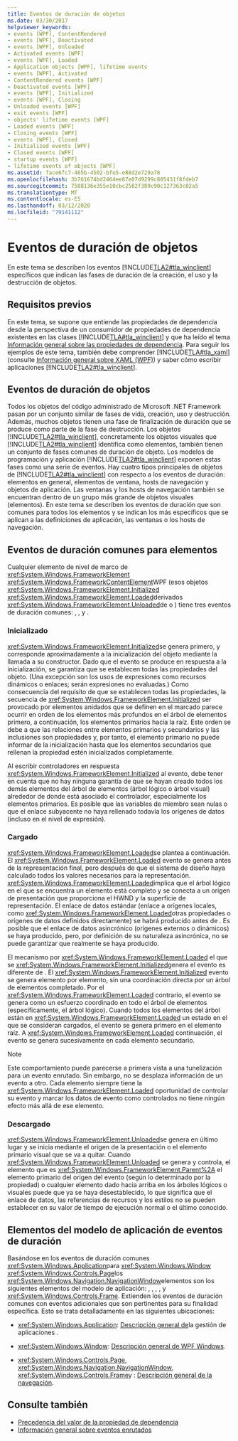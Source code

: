 ```yaml
---
title: Eventos de duración de objetos
ms.date: 03/30/2017
helpviewer_keywords:
- events [WPF], ContentRendered
- events [WPF], Deactivated
- events [WPF], Unloaded
- Activated events [WPF]
- events [WPF], Loaded
- Application objects [WPF], lifetime events
- events [WPF], Activated
- ContentRendered events [WPF]
- Deactivated events [WPF]
- events [WPF], Initialized
- events [WPF], Closing
- Unloaded events [WPF]
- exit events [WPF]
- objects' lifetime events [WPF]
- Loaded events [WPF]
- Closing events [WPF]
- events [WPF], Closed
- Initialized events [WPF]
- Closed events [WPF]
- startup events [WPF]
- lifetime events of objects [WPF]
ms.assetid: face6fc7-465b-4502-bfe5-e88d2e729a78
ms.openlocfilehash: 3b761674bd2464ee87e07d9299c805431f8fdeb7
ms.sourcegitcommit: 7588136e355e10cbc2582f389c90c127363c02a5
ms.translationtype: MT
ms.contentlocale: es-ES
ms.lasthandoff: 03/12/2020
ms.locfileid: "79141112"
---
```

# <a name="object-lifetime-events"></a>Eventos de duración de objetos
En este tema se describen los eventos [!INCLUDE[TLA2#tla_winclient](../../../../includes/tla2sharptla-winclient-md.md)] específicos que indican las fases de duración de la creación, el uso y la destrucción de objetos.  

<a name="prerequisites"></a>
## <a name="prerequisites"></a>Requisitos previos  
 En este tema, se supone que entiende las propiedades de dependencia desde la perspectiva de un consumidor de propiedades de dependencia existentes en las clases [!INCLUDE[TLA#tla_winclient](../../../../includes/tlasharptla-winclient-md.md)] y que ha leído el tema [Información general sobre las propiedades de dependencia](dependency-properties-overview.md). Para seguir los ejemplos de este tema, también debe comprender [!INCLUDE[TLA#tla_xaml](../../../../includes/tlasharptla-xaml-md.md)] (consulte [Información general sobre XAML (WPF)](../../../desktop-wpf/fundamentals/xaml.md)) y saber cómo escribir aplicaciones [!INCLUDE[TLA2#tla_winclient](../../../../includes/tla2sharptla-winclient-md.md)].  
  
<a name="intro"></a>
## <a name="object-lifetime-events"></a>Eventos de duración de objetos  
 Todos los objetos del código administrado de Microsoft .NET Framework pasan por un conjunto similar de fases de vida, creación, uso y destrucción. Además, muchos objetos tienen una fase de finalización de duración que se produce como parte de la fase de destrucción. Los objetos [!INCLUDE[TLA2#tla_winclient](../../../../includes/tla2sharptla-winclient-md.md)], concretamente los objetos visuales que [!INCLUDE[TLA2#tla_winclient](../../../../includes/tla2sharptla-winclient-md.md)] identifica como elementos, también tienen un conjunto de fases comunes de duración de objeto. Los modelos de programación y aplicación [!INCLUDE[TLA2#tla_winclient](../../../../includes/tla2sharptla-winclient-md.md)] exponen estas fases como una serie de eventos. Hay cuatro tipos principales de objetos de [!INCLUDE[TLA2#tla_winclient](../../../../includes/tla2sharptla-winclient-md.md)] con respecto a los eventos de duración: elementos en general, elementos de ventana, hosts de navegación y objetos de aplicación. Las ventanas y los hosts de navegación también se encuentran dentro de un grupo más grande de objetos visuales (elementos). En este tema se describen los eventos de duración que son comunes para todos los elementos y se indican los más específicos que se aplican a las definiciones de aplicación, las ventanas o los hosts de navegación.  
  
<a name="common_events"></a>
## <a name="common-lifetime-events-for-elements"></a>Eventos de duración comunes para elementos  
 Cualquier elemento de nivel de marco de <xref:System.Windows.FrameworkElement> <xref:System.Windows.FrameworkContentElement>WPF (esos objetos <xref:System.Windows.FrameworkElement.Initialized> <xref:System.Windows.FrameworkElement.Loaded>derivados <xref:System.Windows.FrameworkElement.Unloaded>de o ) tiene tres eventos de duración comunes: , , y .  
  
### <a name="initialized"></a>Inicializado  
 <xref:System.Windows.FrameworkElement.Initialized>se genera primero, y corresponde aproximadamente a la inicialización del objeto mediante la llamada a su constructor. Dado que el evento se produce en respuesta a la inicialización, se garantiza que se establecen todas las propiedades del objeto. (Una excepción son los usos de expresiones como recursos dinámicos o enlaces; serán expresiones no evaluadas.) Como consecuencia del requisito de que se establecen todas las propiedades, la secuencia de <xref:System.Windows.FrameworkElement.Initialized> ser provocado por elementos anidados que se definen en el marcado parece ocurrir en orden de los elementos más profundos en el árbol de elementos primero, a continuación, los elementos primarios hacia la raíz. Este orden se debe a que las relaciones entre elementos primarios y secundarios y las inclusiones son propiedades y, por tanto, el elemento primario no puede informar de la inicialización hasta que los elementos secundarios que rellenan la propiedad estén inicializados completamente.  
  
 Al escribir controladores en respuesta <xref:System.Windows.FrameworkElement.Initialized> al evento, debe tener en cuenta que no hay ninguna garantía de que se hayan creado todos los demás elementos del árbol de elementos (árbol lógico o árbol visual) alrededor de donde está asociado el controlador, especialmente los elementos primarios. Es posible que las variables de miembro sean nulas o que el enlace subyacente no haya rellenado todavía los orígenes de datos (incluso en el nivel de expresión).  
  
### <a name="loaded"></a>Cargado  
 <xref:System.Windows.FrameworkElement.Loaded>se plantea a continuación. El <xref:System.Windows.FrameworkElement.Loaded> evento se genera antes de la representación final, pero después de que el sistema de diseño haya calculado todos los valores necesarios para la representación. <xref:System.Windows.FrameworkElement.Loaded>implica que el árbol lógico en el que se encuentra un elemento está completo y se conecta a un origen de presentación que proporciona el HWND y la superficie de representación. El enlace de datos estándar (enlace a orígenes locales, como <xref:System.Windows.FrameworkElement.Loaded>otras propiedades o orígenes de datos definidos directamente) se habrá producido antes de . Es posible que el enlace de datos asincrónico (orígenes externos o dinámicos) se haya producido, pero, por definición de su naturaleza asincrónica, no se puede garantizar que realmente se haya producido.  
  
 El mecanismo por <xref:System.Windows.FrameworkElement.Loaded> el que se <xref:System.Windows.FrameworkElement.Initialized>genera el evento es diferente de . El <xref:System.Windows.FrameworkElement.Initialized> evento se genera elemento por elemento, sin una coordinación directa por un árbol de elementos completado. Por el <xref:System.Windows.FrameworkElement.Loaded> contrario, el evento se genera como un esfuerzo coordinado en todo el árbol de elementos (específicamente, el árbol lógico). Cuando todos los elementos del árbol están en <xref:System.Windows.FrameworkElement.Loaded> un estado en el que se consideran cargados, el evento se genera primero en el elemento raíz. A <xref:System.Windows.FrameworkElement.Loaded> continuación, el evento se genera sucesivamente en cada elemento secundario.  
  
> [!NOTE]
> Este comportamiento puede parecerse a primera vista a una tunelización para un evento enrutado. Sin embargo, no se desplaza información de un evento a otro. Cada elemento siempre tiene la <xref:System.Windows.FrameworkElement.Loaded> oportunidad de controlar su evento y marcar los datos de evento como controlados no tiene ningún efecto más allá de ese elemento.  
  
### <a name="unloaded"></a>Descargado  
 <xref:System.Windows.FrameworkElement.Unloaded>se genera en último lugar y se inicia mediante el origen de la presentación o el elemento primario visual que se va a quitar. Cuando <xref:System.Windows.FrameworkElement.Unloaded> se genera y controla, el elemento que es <xref:System.Windows.FrameworkElement.Parent%2A> el elemento primario del origen del evento (según lo determinado por la propiedad) o cualquier elemento dado hacia arriba en los árboles lógicos o visuales puede que ya se haya desestablecido, lo que significa que el enlace de datos, las referencias de recursos y los estilos no se pueden establecer en su valor de tiempo de ejecución normal o el último conocido.  
  
<a name="application_model_elements"></a>
## <a name="lifetime-events-application-model-elements"></a>Elementos del modelo de aplicación de eventos de duración  
 Basándose en los eventos de duración comunes <xref:System.Windows.Application>para <xref:System.Windows.Window> <xref:System.Windows.Controls.Page>los <xref:System.Windows.Navigation.NavigationWindow>elementos son los siguientes elementos del modelo de aplicación: , , , , y <xref:System.Windows.Controls.Frame>. Extienden los eventos de duración comunes con eventos adicionales que son pertinentes para su finalidad específica. Esto se trata detalladamente en las siguientes ubicaciones:  
  
- <xref:System.Windows.Application>: [Descripción general de](../app-development/application-management-overview.md)la gestión de aplicaciones .  
  
- <xref:System.Windows.Window>: [Descripción general de WPF Windows](../app-development/wpf-windows-overview.md).  
  
- <xref:System.Windows.Controls.Page>, <xref:System.Windows.Navigation.NavigationWindow>, <xref:System.Windows.Controls.Frame>y : [Descripción general de la navegación](../app-development/navigation-overview.md).  
  
## <a name="see-also"></a>Consulte también

- [Precedencia del valor de la propiedad de dependencia](dependency-property-value-precedence.md)
- [Información general sobre eventos enrutados](routed-events-overview.md)
